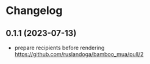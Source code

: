 # Changelog

## 0.1.1 (2023-07-13)

- prepare recipients before rendering https://github.com/ruslandoga/bamboo_mua/pull/2
